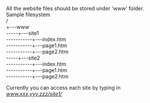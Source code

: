 All the website files should be stored under 'www' folder.
<br/>Sample filesystem
<br/> /
<br/> +---www
<br/> -----+---site1
<br/> -----------+---index.htm
<br/> -----------+---page1.htm
<br/> -----------+---page2.htm
<br/> -----+---site2
<br/> -----------+---index.htm
<br/> -----------+---page1.htm
<br/> -----------+---page2.htm


Currently you can access each site by typing in
<br>*www.xxx.yyy.zzz/site1/*
